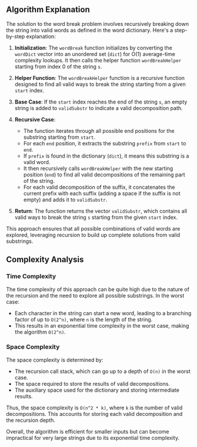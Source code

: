 ## Algorithm Explanation

The solution to the word break problem involves recursively breaking down the string into valid words as defined in the word dictionary. Here's a step-by-step explanation:

1. **Initialization**: The `wordBreak` function initializes by converting the `wordDict` vector into an unordered set (`dict`) for O(1) average-time complexity lookups. It then calls the helper function `wordBreakHelper` starting from index 0 of the string `s`.

2. **Helper Function**: The `wordBreakHelper` function is a recursive function designed to find all valid ways to break the string starting from a given `start` index.

3. **Base Case**: If the `start` index reaches the end of the string `s`, an empty string is added to `validSubstr` to indicate a valid decomposition path.

4. **Recursive Case**:
   - The function iterates through all possible end positions for the substring starting from `start`.
   - For each `end` position, it extracts the substring `prefix` from `start` to `end`.
   - If `prefix` is found in the dictionary (`dict`), it means this substring is a valid word.
   - It then recursively calls `wordBreakHelper` with the new starting position (`end`) to find all valid decompositions of the remaining part of the string.
   - For each valid decomposition of the suffix, it concatenates the current prefix with each suffix (adding a space if the suffix is not empty) and adds it to `validSubstr`.

5. **Return**: The function returns the vector `validSubstr`, which contains all valid ways to break the string `s` starting from the given `start` index.

This approach ensures that all possible combinations of valid words are explored, leveraging recursion to build up complete solutions from valid substrings.

## Complexity Analysis

### Time Complexity
The time complexity of this approach can be quite high due to the nature of the recursion and the need to explore all possible substrings. In the worst case:
- Each character in the string can start a new word, leading to a branching factor of up to `O(2^n)`, where `n` is the length of the string.
- This results in an exponential time complexity in the worst case, making the algorithm `O(2^n)`.

### Space Complexity
The space complexity is determined by:
- The recursion call stack, which can go up to a depth of `O(n)` in the worst case.
- The space required to store the results of valid decompositions.
- The auxiliary space used for the dictionary and storing intermediate results.

Thus, the space complexity is `O(n^2 * k)`, where `k` is the number of valid decompositions. This accounts for storing each valid decomposition and the recursion depth.

Overall, the algorithm is efficient for smaller inputs but can become impractical for very large strings due to its exponential time complexity.
